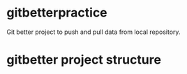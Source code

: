 # gitbetterpractice
Git better project to push and pull data from local repository.

# gitbetter project structure
